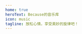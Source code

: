 ```yaml
---
home: true
heroText: Because的音乐库
icon: music
tagline: 放松心情，享受美妙的旋律吧！
---
```


<div class="music-container">
  <MusicPlayer title="音乐收藏" />
</div>

<style>
.music-container {
  max-width: 900px;
  margin: 0 auto;
  padding: 0 20px;
}

@media (max-width: 719px) {
  .music-container {
    padding: 0 15px;
  }
}
</style>

